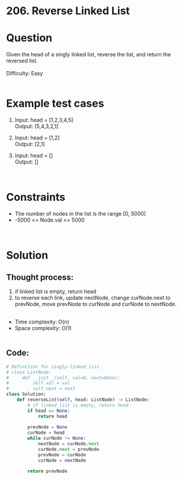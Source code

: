 # **206. Reverse Linked List**

# Question
Given the head of a singly linked list, reverse the list, and return the reversed list.<br/>
<br/>
Difficulty: Easy
<br/><br/>

# Example test cases
1. Input: head = [1,2,3,4,5]<br/>
Output: [5,4,3,2,1]
   
2. Input: head = [1,2]<br/>
Output: [2,1]
   
3. Input: head = []<br/>
Output: []
<br/>

# Constraints
- The number of nodes in the list is the range [0, 5000]
- -5000 <= Node.val <= 5000

<br/>

# Solution
## Thought process:
1. if linked list is empty, return head
2. to reverse each link, update nextNode, change curNode.next to prevNode, move prevNode to curNode and curNode to nextNode.
<br/><br/>
- Time complexity: O(n)
- Space complexity: O(1)
<br/><br/>

## Code:
```python
# Definition for singly-linked list.
# class ListNode:
#     def __init__(self, val=0, next=None):
#         self.val = val
#         self.next = next
class Solution:
    def reverseList(self, head: ListNode) -> ListNode:
        # if linked list is empty, return head
        if head == None:
            return head
        
        prevNode = None
        curNode = head
        while curNode != None:
            nextNode = curNode.next
            curNode.next = prevNode
            prevNode = curNode
            curNode = nextNode
            
        return prevNode
```